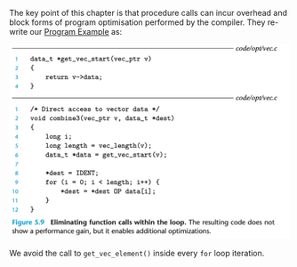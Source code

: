 The key point of this chapter is that procedure calls can incur overhead and block forms of program optimisation performed by the compiler. They re-write our [Program Example](Program%20Example.md) as:

![](_attachments/Screenshot%202023-11-10%20at%2017.24.25.png)

We avoid the call to `get_vec_element()` inside every `for` loop iteration.